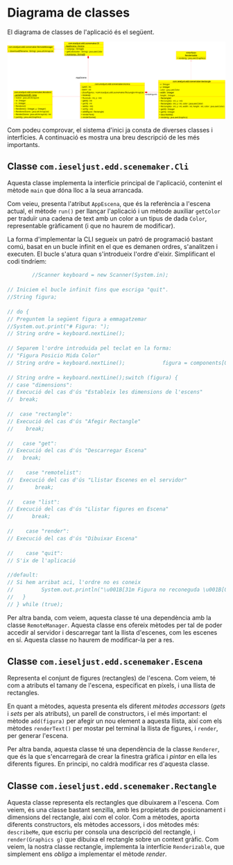 # Diagrama de classes

El diagrama de classes de l'aplicació és el següent.

![Diagrama de classes](img/diagrama_classes.png)

Com podeu comprovar, el sistema d'inici ja consta de diverses classes i interfícies. A continuació es mostra una breu
descripció de les més importants.

## Classe `com.ieseljust.edd.scenemaker.Cli`

Aquesta classe implementa la interfície principal de l'aplicació, contenint el mètode `main` que dóna lloc a la seua
arrancada.

Com veieu, presenta l'atribut `AppEscena`, que és la referència a l'escena actual, el mètode `run()` per llançar
l'aplicació i un mètode auxiliar `getColor` per traduïr una cadena de text amb un color a un tipus de dada `Color`,
representable gràficament (i que no haurem de modificar).

La forma d'implementar la CLI segueix un patró de programació bastant comú, basat en un bucle infinit en el que es
demanen ordres, s'analitzen i executen. El bucle s'atura quan s'introdueix l'ordre d'eixir. Simplificant el codi
tindríem:

```java
        //Scanner keyboard = new Scanner(System.in);

// Iniciem el bucle infinit fins que escriga "quit".
//String figura;

// do {
// Preguntem la següent figura a emmagatzemar
//System.out.print("# Figura: ");
// String ordre = keyboard.nextLine();

// Separem l'ordre introduida pel teclat en la forma:
// "Figura Posicio Mida Color"
// String ordre = keyboard.nextLine();            figura = components[0];

// String ordre = keyboard.nextLine();switch (figura) {
// case "dimensions":
// Execució del cas d'ús "Estableix les dimensions de l'escens"
//  break;

//  case "rectangle":
// Execució del cas d'ús "Afegir Rectangle"
//    break;

//   case "get":
// Execució del cas d'ús "Descarregar Escena"
//   break;

//    case "remotelist":
//  Execució del cas d'ús "Llistar Escenes en el servidor"
//       break;

//   case "list":
// Execució del cas d'ús "Llistar figures en Escena"
//      break;

//    case "render":
// Execució del cas d'ús "Dibuixar Escena"

//    case "quit":
// S'ix de l'aplicació

//default:
// Si hem arribat aci, l'ordre no es coneix
//         System.out.println("\u001B[31m Figura no reconeguda \u001B[0m");
//   }
// } while (true);
```

Per altra banda, com veiem, aquesta classe té una dependència amb la classe `RemoteManager`. Aquesta classe ens ofereix
mètodes per tal de poder accedir al servidor i descarregar tant la llista d'escenes, com les escenes en sí. Aquesta
classe no haurem de modificar-la per a res.

## Classe `com.ieseljust.edd.scenemaker.Escena`

Representa el conjunt de figures (rectangles) de l'escena. Com veiem, té com a atributs el tamany de l'escena,
especificat en píxels, i una llista de rectangles.

En quant a mètodes, aquesta presenta els diferent *mètodes accessors* (*gets* i *sets* per als atributs), un parell de
constructors, i el més important: el mètode `add(figura)` per afegir un nou element a aquesta llista, així com els
mètodes `renderText()` per mostar pel terminal la llista de figures, i `render`, per generar l'escena.

Per altra banda, aquesta classe té una dependència de la classe `Renderer`, que és la que s'encarregarà de crear la
finestra gràfica i *pintar* en ella les diferents figures. En principi, no caldrà modificar res d'aquesta classe.

## Classe `com.ieseljust.edd.scenemaker.Rectangle`

Aquesta classe representa els rectangles que dibuixarem a l'escena. Com veiem, és una classe bastant senzilla, amb les
propietats de posicionament i dimensions del rectangle, així com el color. Com a mètodes, aporta diferents constructors,
els mètodes accessors, i dos mètodes més: `describeMe`, que escriu per consola una descripció del rectangle,
i `render(Graphics g)` que dibuixa el rectangle sobre un context gràfic. Com veiem, la nostra classe rectangle,
implementa la interfície `Renderizable`, que simplement ens *obliga* a implementar el mètode *render*.

